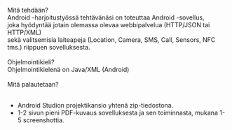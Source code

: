 Mitä tehdään? </br>
Android -harjoitustyössä tehtävänäsi on toteuttaa Android -sovellus,</br>
joka hyödyntää jotain olemassa olevaa webbipalvelua (HTTP/JSON tai HTTP/XML) </br>
sekä valitsemisia laiteapeja (Location, Camera, SMS, Call, Sensors, NFC tms.) riippuen sovelluksesta.</br>
</br>
Ohjelmointikieli?</br>
Ohjelmointikielenä on Java/XML (Android)</br>
</br>
Mitä palautetaan?</br>
</br>
- Android Studion projektikansio yhtenä zip-tiedostona.</br>
- 1-2 sivun pieni PDF-kuvaus sovelluksesta ja sen toiminnasta, mukana 1-5 screenshottia.</br>